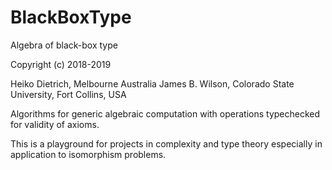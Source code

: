 # BlackBoxType
Algebra of black-box type

Copyright (c) 2018-2019

Heiko Dietrich, Melbourne Australia
James B. Wilson, Colorado State University, Fort Collins, USA

Algorithms for generic algebraic computation with operations typechecked for validity of axioms.

This is a playground for projects in complexity and type theory especially in application to isomorphism problems.



